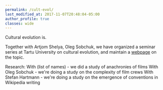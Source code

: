 ```yaml
---
permalink: /cult-evol/
last_modified_at: 2017-11-07T20:48:04-05:00
author_profile: true
classes: wide
---
```


Cultural evolution is.






Together with Artjom Shelya, Oleg Sobchuk, we have organized a seminar series at Tartu University on cultural evolution, and maintain a [webpage](https://evocultures.wordpress.com/) on the topic.

Research:
With (list of names) - we did a study of anachronies of films
With Oleg Sobchuk - we're doing a study on the complexity of film crews
With Stefan Hartmann - we're doing a study on the emergence of conventions in Wikipedia writing
